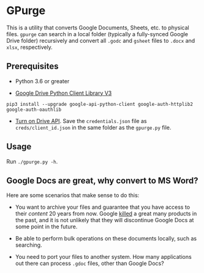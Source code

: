 # GPurge

This is a utility that converts Google Documents, Sheets, etc. to physical files. `gpurge` can search in a local folder (typically a fully-synced Google Drive folder) recursively and convert all `.godc` and `gsheet` files to `.docx` and `xlsx`, respectively.

## Prerequisites

- Python 3.6 or greater

- [Google Drive Python Client Library V3](https://developers.google.com/drive/api/v3/quickstart/python#step_2_install_the_google_client_library)

```
pip3 install --upgrade google-api-python-client google-auth-httplib2 google-auth-oauthlib
```

- [Turn on Drive API](https://developers.google.com/drive/api/v3/quickstart/python#step_1_turn_on_the). Save the `credentials.json` file as `creds/client_id.json` in the same folder as the `gpurge.py` file.


## Usage

Run `./gpurge.py -h`.

## Google Docs are great, why convert to MS Word?

Here are some scenarios that make sense to do this:

- You want to archive your files and guarantee that you have access to their _content_ 20 years from now. Google [killed](https://en.wikipedia.org/wiki/List_of_Google_products) a great many products in the past, and it is not unlikely that they will discontinue Google Docs at some point in the future.   

- Be able to perform bulk operations on these documents locally, such as searching.

- You need to port your files to another system. How many applications out there can process `.gdoc` files, other than Google Docs? 
